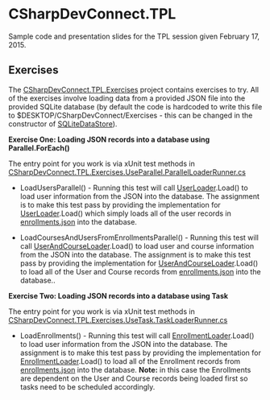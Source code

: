 # CSharpDevConnect.TPL
Sample code and presentation slides for the TPL session given February 17, 2015.

Exercises
---------
  The [CSharpDevConnect.TPL.Exercises](https://github.com/CSharpDevConnect/CSharpDevConnect.TPL/tree/master/CSharpDevConnect.TPL.Exercises) project contains exercises to try.  All of the exercises involve loading data from a
  provided JSON file into the provided SQLite database (by default the code is hardcoded to write this file to $DESKTOP/CSharpDevConnect/Exercises - this can be changed in the constructor of [SQLiteDataStore](https://github.com/CSharpDevConnect/CSharpDevConnect.TPL/blob/master/CSharpDevConnect.TPL.Exercises/Repository/SQLiteDataStore.cs)).

**Exercise One:  Loading JSON records into a database using Parallel.ForEach()**

  The entry point for you work is via xUnit test methods in 
  [CSharpDevConnect.TPL.Exercises.UseParallel.ParallelLoaderRunner.cs](https://github.com/CSharpDevConnect/CSharpDevConnect.TPL/blob/master/CSharpDevConnect.TPL.Exercises/UseParallel/ParallelLoaderRunner.cs)

* LoadUsersParallel() - Running this test will call [UserLoader](https://github.com/CSharpDevConnect/CSharpDevConnect.TPL/blob/master/CSharpDevConnect.TPL.Exercises/UseParallel/UserLoader.cs).Load() to load user information from the 
                             JSON into the database.  The assignment is to make this test pass by providing the 
                             implementation for [UserLoader](https://github.com/CSharpDevConnect/CSharpDevConnect.TPL/blob/master/CSharpDevConnect.TPL.Exercises/UseParallel/UserLoader.cs).Load() which simply loads all of the user records in [enrollments.json](https://github.com/CSharpDevConnect/CSharpDevConnect.TPL/blob/master/CSharpDevConnect.TPL.Exercises/data/enrollments.json) into the database.

* LoadCoursesAndUsersFromEnrollmentsParallel() - Running this test will call [UserAndCourseLoader](https://github.com/CSharpDevConnect/CSharpDevConnect.TPL/blob/master/CSharpDevConnect.TPL.Exercises/UseParallel/UserAndCourseLoader.cs).Load()
                            to load user and course information from the JSON into the database.  The assignment 
                            is to make this test pass by providing the implementation for 
                            [UserAndCourseLoader](https://github.com/CSharpDevConnect/CSharpDevConnect.TPL/blob/master/CSharpDevConnect.TPL.Exercises/UseParallel/UserAndCourseLoader.cs).Load() to load all of the User and Course records from [enrollments.json](https://github.com/CSharpDevConnect/CSharpDevConnect.TPL/blob/master/CSharpDevConnect.TPL.Exercises/data/enrollments.json) into the database..


**Exercise Two:  Loading JSON records into a database using Task**

  The entry point for you work is via xUnit test methods in 
  [CSharpDevConnect.TPL.Exercises.UseTask.TaskLoaderRunner.cs](https://github.com/CSharpDevConnect/CSharpDevConnect.TPL/blob/master/CSharpDevConnect.TPL.Exercises/UseTask/EnrollmentLoader.cs)

  * LoadEnrollments() - Running this test will call [EnrollmentLoader](https://github.com/CSharpDevConnect/CSharpDevConnect.TPL/blob/master/CSharpDevConnect.TPL.Exercises/UseTask/EnrollmentLoader.cs).Load() to load user information from the 
                             JSON into the database.  The assignment is to make this test pass by providing the 
                             implementation for [EnrollmentLoader](https://github.com/CSharpDevConnect/CSharpDevConnect.TPL/blob/master/CSharpDevConnect.TPL.Exercises/UseTask/EnrollmentLoader.cs).Load() to load all of the Enrollment records from
                             [enrollments.json](https://github.com/CSharpDevConnect/CSharpDevConnect.TPL/blob/master/CSharpDevConnect.TPL.Exercises/data/enrollments.json) into the database.  **Note:** in this case the Enrollments are dependent on the User and Course records being loaded first so tasks need to be scheduled accordingly.
